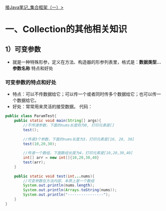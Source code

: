 [接Java笔记_集合框架（一）>](./12.Java笔记_集合框架（一）.md)
# 一、Collection的其他相关知识
## 1）可变参数
- 就是一种特殊形参，定义在方法、构造器的形参列表里，格式是：**数据类型...参数名称**
特点和好处
### 可变参数的特点和好处
- 特点：可以不传数据给它；可以传一个或者同时传多个数据给它；也可以传一个数据给它。
- 好处：常常用来灵活的接受数据。
代码：
```java
public class ParamTest{
    public static void main(String[] args){
        //不传递参数，下面的nums长度则为0, 打印元素是[]
        test();	
        
        //传递3个参数，下面的nums长度为3，打印元素是[10, 20, 30]
        test(10,20,30); 
        
        //传递一个数组，下面数组长度为4，打印元素是[10,20,30,40] 
        int[] arr = new int[]{10,20,30,40}
        test(arr); 
    }
    
    public static void test(int...nums){
        //可变参数在方法内部，本质上是一个数组
        System.out.println(nums.length);
        System.out.println(Arrays.toString(nums));
        System.out.println("----------------");
    }
}
```
